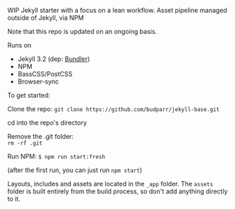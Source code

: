 WIP Jekyll starter with a focus on a lean workflow. Asset pipeline managed outside of Jekyll, via NPM

Note that this repo is updated on an ongoing basis.

Runs on
- Jekyll 3.2  (dep: [Bundler](http://bundler.io/))
- NPM
- BassCSS/PostCSS
- Browser-sync



To get started:

Clone the repo:
`git clone https://github.com/budparr/jekyll-base.git`  

cd into the repo's directory  

Remove the .git folder:  
`rm -rf .git`

Run NPM:
`$ npm run start:fresh`  

(after the first run, you can just run `npm start`)


Layouts, includes and assets are located in the `_app` folder. The `assets` folder is built entirely from the build process, so don't add anything directly to it.

